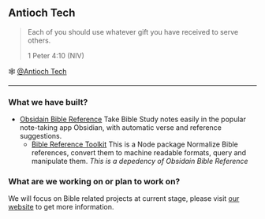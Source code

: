 ## Antioch Tech

<!--
We are a group of people who are keen on build Bible study software and tools, and something for Christian too.


**Here are some ideas to get you started:**

🙋‍♀️ A short introduction - what is your organization all about?
🌈 Contribution guidelines - how can the community get involved?
👩‍💻 Useful resources - where can the community find your docs? Is there anything else the community should know?
🍿 Fun facts - what does your team eat for breakfast?
🧙 Remember, you can do mighty things with the power of [Markdown](https://docs.github.com/github/writing-on-github/getting-started-with-writing-and-formatting-on-github/basic-writing-and-formatting-syntax)
-->
> Each of you should use whatever gift you have received to serve others.
>
> 1 Peter 4:10 (NIV)


🕸 [@Antioch Tech](https://antioch.tech)


---

### What we have built?

- [Obsidain Bible Reference](https://github.com/tim-hub/obsidian-bible-reference) Take Bible Study notes easily in the popular note-taking app Obsidian, with automatic verse and reference suggestions. 
  - [Bible Reference Toolkit](https://github.com/Antioch-Tech/bible-reference-toolkit) This is a Node package Normalize Bible references, convert them to machine readable formats, query and manipulate them. *This is a depedency of Obsidain Bible Reference*


### What are we working on or plan to work on?

We will focus on Bible related projects at current stage, please visit [our website](https://antioch.tech/#roadmap) to get more information.

